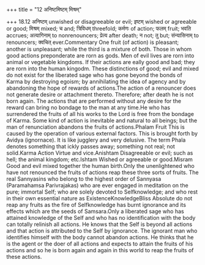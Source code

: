 +++
title = "12 अनिष्टमिष्टम् मिश्रम्"

+++
18.12 अनिष्टम् unwished or disagreeable or evil; इष्टम् wished or
agreeable or good; मिश्रम् mixed; च and; त्रिविधम् threefold; कर्मणः of
action; फलम् fruit; भवति accrues; अत्यागिनाम् to nonrenouncers; प्रेत्य
after death; न not; तु but; संन्यासिनाम् to renouncers; क्वचित्
ever.Commentary One fruit (of action) is pleasant; another is
unpleasant; while the third is a mixture of both. Those in whom good
actions preponderate are rorn as gods. Men of evil lives are rorn into
animal or vegetable kingdoms. If their actions are eally good and bad;
they are rorn into the human kingodm. These distinctions of good; evil
and mixed do not exist for the liberated sage who has gone beyond the
bonds of Karma by destroying egoism; by annihilating the idea of agency
and by abandoning the hope of rewards of actions.The action of a
renouncer does not generate desire or attachment thereto. Therefore;
after death he is not born again. The actions that are performed without
any desire for the reward can bring no bondage to the man at any time.He
who has surrendered the fruits of all his works to the Lord is free from
the bondage of Karma. Some kind of action is inevitable and natural to
all beings; but the man of renunciation abandons the fruits of
actions.Phalam Fruit This is caused by the operation of various external
factors. This is brought forth by Avidya (ignornace). It is like
jugglery and very delusive. The term Phala denotes something that ickly
passes away; something not real; not solid.Karma Action Virtue and
vice.Anishtam Disagreeable or evil; such as hell; the animal kingdom;
etc.Ishtam Wished or agreeable or good.Misram Good and evil mixed
together the human birth.Only the unenlightened who have not renounced
the fruits of actions reap these three sorts of fruits. The real
Sannyasins who belong to the highest order of Sannyasa (Paramahamsa
Parivrajakas) who are ever engaged in meditation on the pure; immortal
Self; who are solely devoted to Selfknowledge; and who rest in their own
essential nature as ExistenceKnowledgeBliss Absolute do not reap any
fruits as the fire of Selfknowledge has burnt ignorance and its effects
which are the seeds of Samsara.Only a liberated sage who has attained
knowledge of the Self and who has no identification with the body can
totally relinish all actions. He knows that the Self is beyond all
actions and that action is attributed to the Self by ignorance. The
ignorant man who identifies himself with the body cannot abandon
actions. He thinks that he is the agent or the doer of all actions and
expects to attain the fruits of his actions and so he is born again and
again in this world to reap the fruits of these actions.

